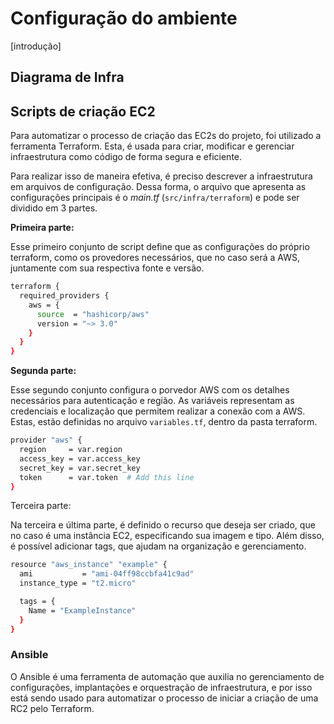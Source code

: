 # Configuração do ambiente

[introdução]

## Diagrama de Infra

## Scripts de criação EC2

Para automatizar o processo de criação das EC2s do projeto, foi utilizado a ferramenta Terraform. Esta, é usada para criar, modificar e gerenciar infraestrutura como código de forma segura e eficiente. 

Para realizar isso de maneira efetiva, é preciso descrever a infraestrutura em arquivos de configuração. Dessa forma, o arquivo que apresenta as configurações principais é o *main.tf* (`src/infra/terraform`) e pode ser dividido em 3 partes.

**Primeira parte:**

Esse primeiro conjunto de script define que as configurações do próprio terraform, como os provedores necessários, que no caso será a AWS, juntamente com sua respectiva fonte e versão.

```bash
terraform {
  required_providers {
    aws = {
      source  = "hashicorp/aws"
      version = "~> 3.0"
    }
  }
}
```

**Segunda parte:**

Esse segundo conjunto configura o porvedor AWS com os detalhes necessários para autenticação e região. As variáveis representam as credenciais e localização que permitem realizar a conexão com a AWS. Estas, estão definidas no arquivo `variables.tf`, dentro da pasta terraform.

```bash
provider "aws" {
  region     = var.region
  access_key = var.access_key
  secret_key = var.secret_key
  token      = var.token  # Add this line
}
```

Terceira parte:

Na terceira e última parte, é definido o recurso que deseja ser criado, que no caso é uma instância EC2, especificando sua imagem e tipo. Além disso, é possível adicionar tags, que ajudam na organização e gerenciamento.

```bash
resource "aws_instance" "example" {
  ami           = "ami-04ff98ccbfa41c9ad"
  instance_type = "t2.micro"

  tags = {
    Name = "ExampleInstance"
  }
}
```

### Ansible

O Ansible é uma ferramenta de automação que auxilia no gerenciamento de configurações, implantações e orquestração de infraestrutura, e por isso está sendo usado para automatizar o processo de iniciar a criação de uma RC2 pelo Terraform.